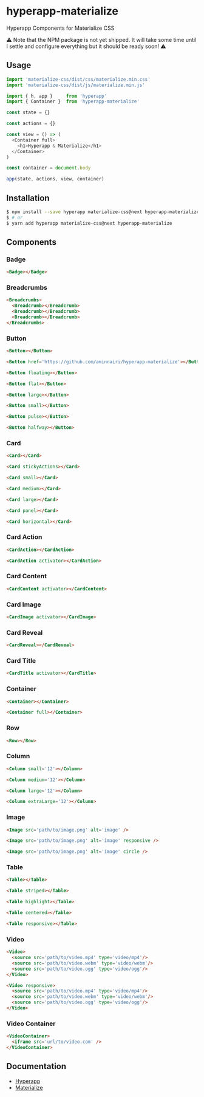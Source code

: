 # hyperapp-materialize
Hyperapp Components for Materialize CSS

:warning: Note that the NPM package is not yet shipped. It will take some time until I settle and configure everything but it should be ready soon! :warning:

## Usage

```javascript
import 'materialize-css/dist/css/materialize.min.css'
import 'materialize-css/dist/js/materialize.min.js'

import { h, app }     from 'hyperapp'
import { Container }  from 'hyperapp-materialize'

const state = {}

const actions = {}

const view = () => (
  <Container full>
    <h1>Hyperapp & Materialize</h1>
  </Container>
)

const container = document.body

app(state, actions, view, container)
```

## Installation

```bash
$ npm install --save hyperapp materialize-css@next hyperapp-materialize
$ # or
$ yarn add hyperapp materialize-css@next hyperapp-materialize
```

## Components

### Badge

```html
<Badge></Badge>
```

### Breadcrumbs

```html
<Breadcrumbs>
  <Breadcrumb></Breadcrumb>
  <Breadcrumb></Breadcrumb>
  <Breadcrumb></Breadcrumb>
</Breadcrumbs>
```

### Button

```html
<Button></Button>

<Button href='https://github.com/aminnairi/hyperapp-materialize'></Button>

<Button floating></Button>

<Button flat></Button>

<Button large></Button>

<Button small></Button>

<Button pulse></Button>

<Button halfway></Button>
```

### Card

```html
<Card></Card>

<Card stickyActions></Card>

<Card small></Card>

<Card medium></Card>

<Card large></Card>

<Card panel></Card>

<Card horizontal></Card>
```

### Card Action

```html
<CardAction></CardAction>

<CardAction activator></CardAction>
```

### Card Content

```html
<CardContent activator></CardContent>
```

### Card Image

```html
<CardImage activator></CardImage>
```

### Card Reveal

```html
<CardReveal></CardReveal>
```

### Card Title

```html
<CardTitle activator></CardTitle>
```

### Container

```html
<Container></Container>

<Container full></Container>
```

### Row

```html
<Row></Row>
```

### Column

```html
<Column small='12'></Column>

<Column medium='12'></Column>

<Column large='12'></Column>

<Column extraLarge='12'></Column>
```

### Image

```html
<Image src='path/to/image.png' alt='image' />

<Image src='path/to/image.png' alt='image' responsive />

<Image src='path/to/image.png' alt='image' circle />
```

### Table

```html
<Table></Table>

<Table striped></Table>

<Table highlight></Table>

<Table centered></Table>

<Table responsive></Table>
```

### Video

```html
<Video>
  <source src='path/to/video.mp4' type='video/mp4'/>
  <source src='path/to/video.webm' type='video/webm'/>
  <source src='path/to/video.ogg' type='video/ogg'/>
</Video>

<Video responsive>
  <source src='path/to/video.mp4' type='video/mp4'/>
  <source src='path/to/video.webm' type='video/webm'/>
  <source src='path/to/video.ogg' type='video/ogg'/>
</Video>
```

### Video Container

```html
<VideoContainer>
  <iframe src='url/to/video.com' />
</VideoContainer>
```

## Documentation
- [Hyperapp](https://github.com/hyperapp/hyperapp)
- [Materialize](https://materializecss.com/)

